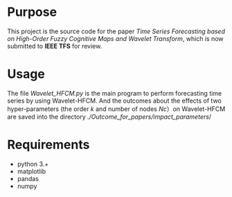 # Purpose
This project is the source code for the paper *Time Series Forecasting based on High-Order Fuzzy Cognitive Maps and Wavelet Transform*, which is now submitted to **IEEE TFS** for review.


# Usage
The file *Wavelet_HFCM.py* is the main program to perform forecasting time series by using Wavelet-HFCM. And the outcomes about the effects of two hyper-parameters (the order *k* and number of nodes *Nc*）on Wavelet-HFCM are saved into the directory *./Outcome_for_papers/impact_parameters*/

# Requirements
- python 3.+
- matplotlib
- pandas
- numpy
